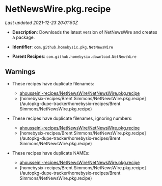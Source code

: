 # NetNewsWire.pkg.recipe

_Last updated 2021-12-23 20:01:50Z_

- **Description**: Downloads the latest version of NetNewsWire and creates a package.

- **Identifier**: `com.github.homebysix.pkg.NetNewsWire`

- **Parent Recipes**: `com.github.homebysix.download.NetNewsWire`


## Warnings

- These recipes have duplicate filenames:
    - [ahousseini-recipes/NetNewsWire/NetNewsWire.pkg.recipe](/autopkg-dupe-tracker/ahousseini-recipes/NetNewsWire/NetNewsWire.pkg.recipe)
    - [homebysix-recipes/Brent Simmons/NetNewsWire.pkg.recipe](/autopkg-dupe-tracker/homebysix-recipes/Brent Simmons/NetNewsWire.pkg.recipe)

- These recipes have duplicate filenames, ignoring numbers:
    - [ahousseini-recipes/NetNewsWire/NetNewsWire.pkg.recipe](/autopkg-dupe-tracker/ahousseini-recipes/NetNewsWire/NetNewsWire.pkg.recipe)
    - [homebysix-recipes/Brent Simmons/NetNewsWire.pkg.recipe](/autopkg-dupe-tracker/homebysix-recipes/Brent Simmons/NetNewsWire.pkg.recipe)

- These recipes have duplicate NAMEs:
    - [ahousseini-recipes/NetNewsWire/NetNewsWire.pkg.recipe](/autopkg-dupe-tracker/ahousseini-recipes/NetNewsWire/NetNewsWire.pkg.recipe)
    - [homebysix-recipes/Brent Simmons/NetNewsWire.pkg.recipe](/autopkg-dupe-tracker/homebysix-recipes/Brent Simmons/NetNewsWire.pkg.recipe)